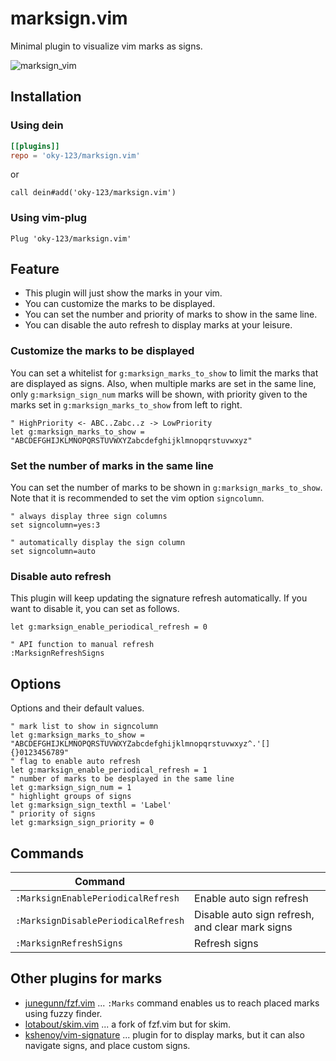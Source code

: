 # marksign.vim

Minimal plugin to visualize vim marks as signs.

![marksign_vim](https://user-images.githubusercontent.com/28491158/148663429-9b2ba45d-a5f7-4046-bb5d-cbd337785f81.gif)

## Installation

### Using dein

```toml
[[plugins]]
repo = 'oky-123/marksign.vim'
```

or

```vim
call dein#add('oky-123/marksign.vim')
```

### Using vim-plug

```vim
Plug 'oky-123/marksign.vim'
```

## Feature

- This plugin will just show the marks in your vim.
- You can customize the marks to be displayed.
- You can set the number and priority of marks to show in the same line.
- You can disable the auto refresh to display marks at your leisure.

### Customize the marks to be displayed

You can set a whitelist for `g:marksign_marks_to_show` to limit the marks that are displayed as signs.
Also, when multiple marks are set in the same line, only `g:marksign_sign_num` marks will be shown, with priority given to the marks set in `g:marksign_marks_to_show` from left to right.

```vim
" HighPriority <- ABC..Zabc..z -> LowPriority
let g:marksign_marks_to_show = "ABCDEFGHIJKLMNOPQRSTUVWXYZabcdefghijklmnopqrstuvwxyz"
```

### Set the number of marks in the same line

You can set the number of marks to be shown in `g:marksign_marks_to_show`.
Note that it is recommended to set the vim option `signcolumn`.

```vim
" always display three sign columns
set signcolumn=yes:3

" automatically display the sign column
set signcolumn=auto
```

### Disable auto refresh

This plugin will keep updating the signature refresh automatically.
If you want to disable it, you can set as follows.

```vim
let g:marksign_enable_periodical_refresh = 0

" API function to manual refresh
:MarksignRefreshSigns
```

## Options

Options and their default values.

```vim
" mark list to show in signcolumn
let g:marksign_marks_to_show = "ABCDEFGHIJKLMNOPQRSTUVWXYZabcdefghijklmnopqrstuvwxyz^.'[]{}0123456789"
" flag to enable auto refresh
let g:marksign_enable_periodical_refresh = 1
" number of marks to be desplayed in the same line
let g:marksign_sign_num = 1
" highlight groups of signs
let g:marksign_sign_texthl = 'Label'
" priority of signs
let g:marksign_sign_priority = 0
```

## Commands

| Command                             |                           |
|------------------------------------ |---------------------------|
| `:MarksignEnablePeriodicalRefresh`  | Enable auto sign refresh  |
| `:MarksignDisablePeriodicalRefresh` | Disable auto sign refresh, and clear mark signs |
| `:MarksignRefreshSigns`             | Refresh signs             |

## Other plugins for marks

- [junegunn/fzf.vim](https://github.com/junegunn/fzf.vim) ... `:Marks` command enables us to reach placed marks using fuzzy finder.
- [lotabout/skim.vim](https://github.com/lotabout/skim.vim) ... a fork of fzf.vim but for skim.
- [kshenoy/vim-signature](https://github.com/kshenoy/vim-signature) ... plugin for to display marks, but it can also navigate signs, and place custom signs.
